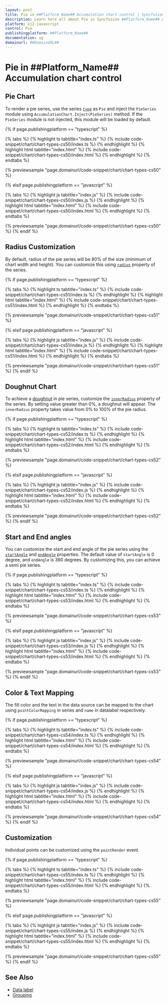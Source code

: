 ```yaml
---
layout: post
title: Pie in ##Platform_Name## Accumulation chart control | Syncfusion
description: Learn here all about Pie in Syncfusion ##Platform_Name## Accumulation chart control of Syncfusion Essential JS 2 and more.
platform: ej2-javascript
control: Pie 
publishingplatform: ##Platform_Name##
documentation: ug
domainurl: ##DomainURL##
---
```


# Pie in ##Platform_Name## Accumulation chart control

## Pie Chart

To render a pie series, use the series [`type`](../api/accumulation-chart/accumulationSeriesModel/#type) as `Pie` and inject the `PieSeries` module using `AccumulationChart.Inject(PieSeries)` method. If the `PieSeries` module is not injected, this module will be loaded by default.

{% if page.publishingplatform == "typescript" %}

 {% tabs %}
{% highlight ts tabtitle="index.ts" %}
{% include code-snippet/chart/chart-types-cs50/index.ts %}
{% endhighlight %}
{% highlight html tabtitle="index.html" %}
{% include code-snippet/chart/chart-types-cs50/index.html %}
{% endhighlight %}
{% endtabs %}
        
{% previewsample "page.domainurl/code-snippet/chart/chart-types-cs50" %}

{% elsif page.publishingplatform == "javascript" %}

{% tabs %}
{% highlight js tabtitle="index.js" %}
{% include code-snippet/chart/chart-types-cs50/index.js %}
{% endhighlight %}
{% highlight html tabtitle="index.html" %}
{% include code-snippet/chart/chart-types-cs50/index.html %}
{% endhighlight %}
{% endtabs %}

{% previewsample "page.domainurl/code-snippet/chart/chart-types-cs50" %}
{% endif %}

## Radius Customization

By default, radius of the pie series will be 80% of the size (minimum of chart width and height). You can customize this using [`radius`](../api/accumulation-chart/accumulationSeries/#radius) property of the series.

{% if page.publishingplatform == "typescript" %}

 {% tabs %}
{% highlight ts tabtitle="index.ts" %}
{% include code-snippet/chart/chart-types-cs51/index.ts %}
{% endhighlight %}
{% highlight html tabtitle="index.html" %}
{% include code-snippet/chart/chart-types-cs51/index.html %}
{% endhighlight %}
{% endtabs %}
        
{% previewsample "page.domainurl/code-snippet/chart/chart-types-cs51" %}

{% elsif page.publishingplatform == "javascript" %}

{% tabs %}
{% highlight js tabtitle="index.js" %}
{% include code-snippet/chart/chart-types-cs51/index.js %}
{% endhighlight %}
{% highlight html tabtitle="index.html" %}
{% include code-snippet/chart/chart-types-cs51/index.html %}
{% endhighlight %}
{% endtabs %}

{% previewsample "page.domainurl/code-snippet/chart/chart-types-cs51" %}
{% endif %}

## Doughnut Chart

To achieve a [doughnut](https://www.syncfusion.com/javascript-ui-controls/js-charts/chart-types/donut-chart) in pie series, customize the [`innerRadius`](../api/accumulation-chart/accumulationSeries/#innerradius) property of the series. By setting value greater than 0%, a doughnut will appear. The `innerRadius` property takes value from 0% to 100% of the pie radius.

{% if page.publishingplatform == "typescript" %}

 {% tabs %}
{% highlight ts tabtitle="index.ts" %}
{% include code-snippet/chart/chart-types-cs52/index.ts %}
{% endhighlight %}
{% highlight html tabtitle="index.html" %}
{% include code-snippet/chart/chart-types-cs52/index.html %}
{% endhighlight %}
{% endtabs %}
        
{% previewsample "page.domainurl/code-snippet/chart/chart-types-cs52" %}

{% elsif page.publishingplatform == "javascript" %}

{% tabs %}
{% highlight js tabtitle="index.js" %}
{% include code-snippet/chart/chart-types-cs52/index.js %}
{% endhighlight %}
{% highlight html tabtitle="index.html" %}
{% include code-snippet/chart/chart-types-cs52/index.html %}
{% endhighlight %}
{% endtabs %}

{% previewsample "page.domainurl/code-snippet/chart/chart-types-cs52" %}
{% endif %}

## Start and End angles

You can customize the start and end angle of the pie series using the [`startAngle`](../api/accumulation-chart/accumulationSeries/#startangle) and [`endAngle`](../api/accumulation-chart/accumulationSeries/#endangle) properties. The default value of  `startAngle` is 0 degree, and `endAngle` is 360 degrees. By customizing this, you can achieve a semi pie series.

{% if page.publishingplatform == "typescript" %}

 {% tabs %}
{% highlight ts tabtitle="index.ts" %}
{% include code-snippet/chart/chart-types-cs53/index.ts %}
{% endhighlight %}
{% highlight html tabtitle="index.html" %}
{% include code-snippet/chart/chart-types-cs53/index.html %}
{% endhighlight %}
{% endtabs %}
        
{% previewsample "page.domainurl/code-snippet/chart/chart-types-cs53" %}

{% elsif page.publishingplatform == "javascript" %}

{% tabs %}
{% highlight js tabtitle="index.js" %}
{% include code-snippet/chart/chart-types-cs53/index.js %}
{% endhighlight %}
{% highlight html tabtitle="index.html" %}
{% include code-snippet/chart/chart-types-cs53/index.html %}
{% endhighlight %}
{% endtabs %}

{% previewsample "page.domainurl/code-snippet/chart/chart-types-cs53" %}
{% endif %}

## Color & Text Mapping

The fill color and the text in the data source can be mapped to the chart using `pointColorMapping` in series and `name` in datalabel respectively.

{% if page.publishingplatform == "typescript" %}

 {% tabs %}
{% highlight ts tabtitle="index.ts" %}
{% include code-snippet/chart/chart-types-cs54/index.ts %}
{% endhighlight %}
{% highlight html tabtitle="index.html" %}
{% include code-snippet/chart/chart-types-cs54/index.html %}
{% endhighlight %}
{% endtabs %}
        
{% previewsample "page.domainurl/code-snippet/chart/chart-types-cs54" %}

{% elsif page.publishingplatform == "javascript" %}

{% tabs %}
{% highlight js tabtitle="index.js" %}
{% include code-snippet/chart/chart-types-cs54/index.js %}
{% endhighlight %}
{% highlight html tabtitle="index.html" %}
{% include code-snippet/chart/chart-types-cs54/index.html %}
{% endhighlight %}
{% endtabs %}

{% previewsample "page.domainurl/code-snippet/chart/chart-types-cs54" %}
{% endif %}

## Customization

Individual points can be customized using the `pointRender` event.

{% if page.publishingplatform == "typescript" %}

 {% tabs %}
{% highlight ts tabtitle="index.ts" %}
{% include code-snippet/chart/chart-types-cs55/index.ts %}
{% endhighlight %}
{% highlight html tabtitle="index.html" %}
{% include code-snippet/chart/chart-types-cs55/index.html %}
{% endhighlight %}
{% endtabs %}
        
{% previewsample "page.domainurl/code-snippet/chart/chart-types-cs55" %}

{% elsif page.publishingplatform == "javascript" %}

{% tabs %}
{% highlight js tabtitle="index.js" %}
{% include code-snippet/chart/chart-types-cs55/index.js %}
{% endhighlight %}
{% highlight html tabtitle="index.html" %}
{% include code-snippet/chart/chart-types-cs55/index.html %}
{% endhighlight %}
{% endtabs %}

{% previewsample "page.domainurl/code-snippet/chart/chart-types-cs55" %}
{% endif %}

## See Also

* [Data label](./data-label)
* [Grouping](./grouping)